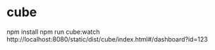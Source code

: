 # cube

npm install
npm run cube:watch
http://localhost:8080/static/dist/cube/index.html#/dashboard?id=123
